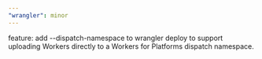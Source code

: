 ```yaml
---
"wrangler": minor
---
```


feature: add --dispatch-namespace to wrangler deploy to support uploading Workers directly to a Workers for Platforms dispatch namespace.
